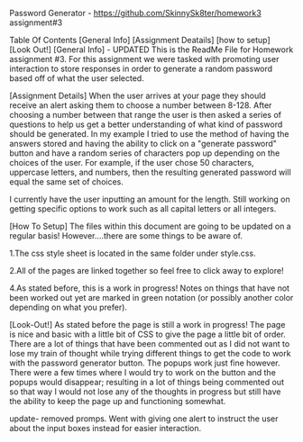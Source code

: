 Password Generator - https://github.com/SkinnySk8ter/homework3
assignment#3


Table Of Contents
[General Info]
[Assignment Deatails]
[how to setup]
[Look Out!]
[General Info] - UPDATED
This is the ReadMe File for Homework assignment #3. For this assignment we were tasked with promoting user interaction to store responses in order to generate a random password based off of what the user selected.

[Assignment Details]
When the user arrives at your page they should receive an alert asking them to choose a number between 8-128. After choosing a number between that range the user is then asked a series of questions to help us get a better understanding of what kind of password should be generated. In my example I tried to use the method of having the answers stored and having the ability to click on a "generate password" button and have a random series of characters pop up depending on the choices of the user. For example, if the user chose 50 characters, uppercase letters, and numbers, then the resulting generated password will equal the same set of choices.

I currently have the user inputting an amount for the length. Still working on getting specific options to work such as all capital letters or all integers.

[How To Setup]
The files within this document are going to be updated on a regular basis! However....there are some things to be aware of.

1.The css style sheet is located in the same folder under style.css.

2.All of the pages are linked together so feel free to click away to explore!

4.As stated before, this is a work in progress! Notes on things that have not been worked out yet are marked in green notation (or possibly another color depending on what you prefer).



[Look-Out!]
As stated before the page is still a work in progress! The page is nice and basic with a little bit of CSS to give the page a little bit of order. There are a lot of things that have been commented out as I did not want to lose my train of thought while trying different things to get the code to work with the password generator button. The popups work just fine however. There were a few times where I would try to work on the button and the popups would disappear; resulting in a lot of things being commented out so that way I would not lose any of the thoughts in progress but still have the ability to keep the page up and functioning somewhat. 


update- removed promps. Went with giving one alert to instruct the user about the input boxes instead for easier interaction. 



